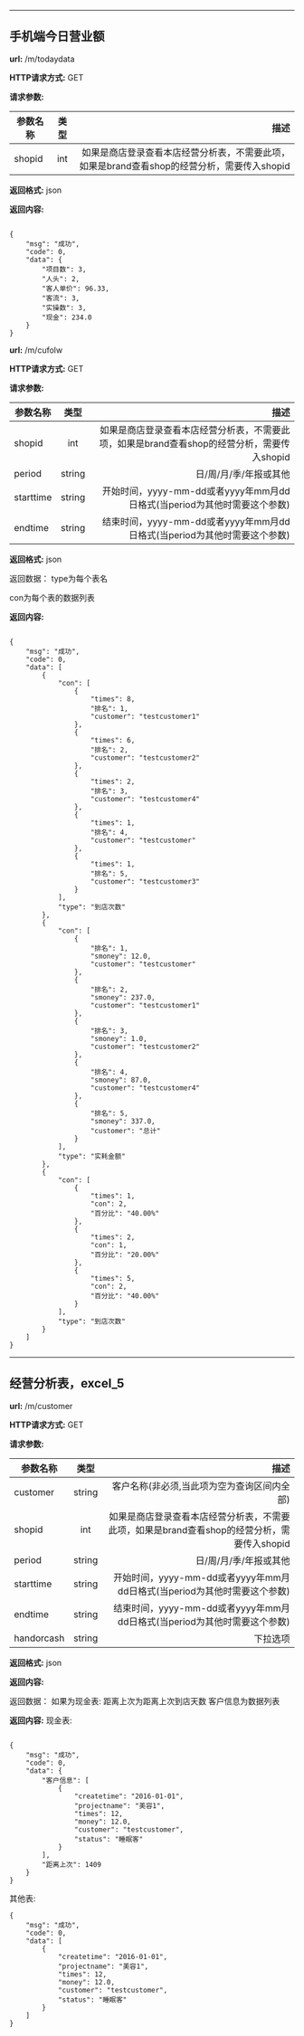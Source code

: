 
-------


## 手机端今日营业额

**url:** /m/todaydata

**HTTP请求方式:** GET

**请求参数:**

参数名称|类型|描述
---|:--:|---:
shopid|int|如果是商店登录查看本店经营分析表，不需要此项，如果是brand查看shop的经营分析，需要传入shopid

**返回格式:** json


**返回内容:**
```

{
    "msg": "成功",
    "code": 0,
    "data": {
        "项目数": 3,
        "人头": 2,
        "客人单价": 96.33,
        "客流": 3,
        "实操数": 3,
        "现金": 234.0
    }
}

```
**url:** /m/cufolw

**HTTP请求方式:** GET

**请求参数:**

参数名称|类型|描述
---|:--:|---:
shopid|int|如果是商店登录查看本店经营分析表，不需要此项，如果是brand查看shop的经营分析，需要传入shopid
period|string|日/周/月/季/年报或其他
starttime|string|开始时间，yyyy-mm-dd或者yyyy年mm月dd日格式(当period为其他时需要这个参数)
endtime|string|结束时间，yyyy-mm-dd或者yyyy年mm月dd日格式(当period为其他时需要这个参数)

**返回格式:** json

返回数据：
type为每个表名

con为每个表的数据列表

**返回内容:**
```

{
    "msg": "成功",
    "code": 0,
    "data": [
        {
            "con": [
                {
                    "times": 8,
                    "排名": 1,
                    "customer": "testcustomer1"
                },
                {
                    "times": 6,
                    "排名": 2,
                    "customer": "testcustomer2"
                },
                {
                    "times": 2,
                    "排名": 3,
                    "customer": "testcustomer4"
                },
                {
                    "times": 1,
                    "排名": 4,
                    "customer": "testcustomer"
                },
                {
                    "times": 1,
                    "排名": 5,
                    "customer": "testcustomer3"
                }
            ],
            "type": "到店次数"
        },
        {
            "con": [
                {
                    "排名": 1,
                    "smoney": 12.0,
                    "customer": "testcustomer"
                },
                {
                    "排名": 2,
                    "smoney": 237.0,
                    "customer": "testcustomer1"
                },
                {
                    "排名": 3,
                    "smoney": 1.0,
                    "customer": "testcustomer2"
                },
                {
                    "排名": 4,
                    "smoney": 87.0,
                    "customer": "testcustomer4"
                },
                {
                    "排名": 5,
                    "smoney": 337.0,
                    "customer": "总计"
                }
            ],
            "type": "实耗金额"
        },
        {
            "con": [
                {
                    "times": 1,
                    "con": 2,
                    "百分比": "40.00%"
                },
                {
                    "times": 2,
                    "con": 1,
                    "百分比": "20.00%"
                },
                {
                    "times": 5,
                    "con": 2,
                    "百分比": "40.00%"
                }
            ],
            "type": "到店次数"
        }
    ]
}

```


-------

## 经营分析表，excel_5

**url:** /m/customer

**HTTP请求方式:** GET

**请求参数:**

参数名称|类型|描述
---|:--:|---:
customer|string|客户名称(非必须,当此项为空为查询区间内全部)
shopid|int|如果是商店登录查看本店经营分析表，不需要此项，如果是brand查看shop的经营分析，需要传入shopid
period|string|日/周/月/季/年报或其他
starttime|string|开始时间，yyyy-mm-dd或者yyyy年mm月dd日格式(当period为其他时需要这个参数)
endtime|string|结束时间，yyyy-mm-dd或者yyyy年mm月dd日格式(当period为其他时需要这个参数)
handorcash|string|下拉选项

**返回格式:** json

**返回内容:**

返回数据：
如果为现金表:
距离上次为距离上次到店天数
客户信息为数据列表

**返回内容:**
现金表:
```

{
    "msg": "成功",
    "code": 0,
    "data": {
        "客户信息": [
            {
                "createtime": "2016-01-01",
                "projectname": "美容1",
                "times": 12,
                "money": 12.0,
                "customer": "testcustomer",
                "status": "睡眠客"
            }
        ],
        "距离上次": 1409
    }
}
```

其他表:
```
{
    "msg": "成功",
    "code": 0,
    "data": [
        {
            "createtime": "2016-01-01",
            "projectname": "美容1",
            "times": 12,
            "money": 12.0,
            "customer": "testcustomer",
            "status": "睡眠客"
        }
    ]
}
```


